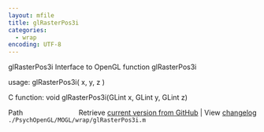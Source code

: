 ```yaml
---
layout: mfile
title: glRasterPos3i
categories:
  - wrap
encoding: UTF-8
---
```


glRasterPos3i  Interface to OpenGL function glRasterPos3i  

usage:  glRasterPos3i( x, y, z )  

C function:  void glRasterPos3i(GLint x, GLint y, GLint z)  


<div class="code_header" style="text-align:right;">
  <span style="float:left;">Path&nbsp;&nbsp;</span> <span class="counter">Retrieve <a href=
  "https://raw.github.com/Psychtoolbox-3/Psychtoolbox-3/beta/./PsychOpenGL/MOGL/wrap/glRasterPos3i.m">current version from GitHub</a> | View <a href=
  "https://github.com/Psychtoolbox-3/Psychtoolbox-3/commits/beta/./PsychOpenGL/MOGL/wrap/glRasterPos3i.m">changelog</a></span>
</div>
<div class="code">
  <code>./PsychOpenGL/MOGL/wrap/glRasterPos3i.m</code>
</div>
